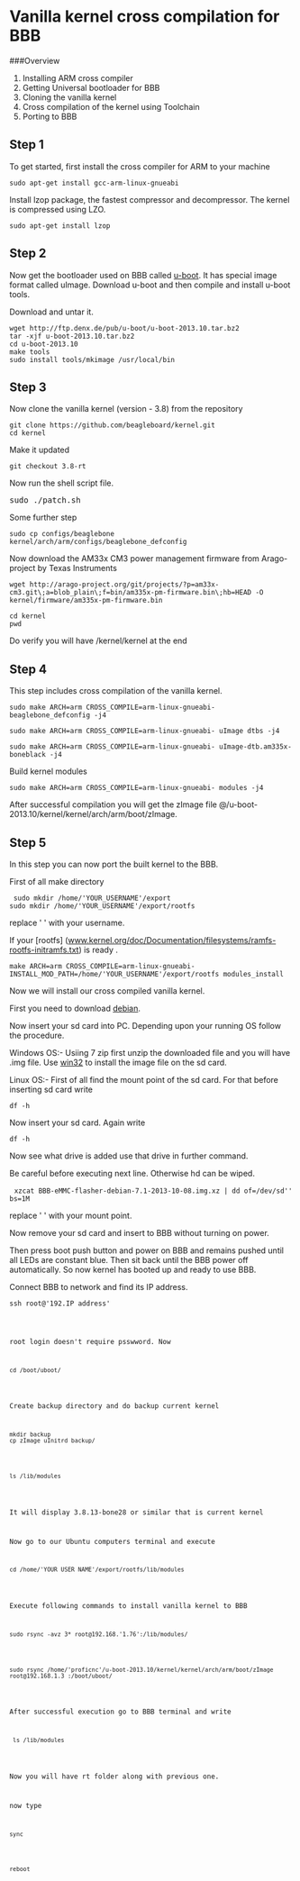 Vanilla kernel cross compilation for BBB 
========

###Overview

1. Installing ARM cross compiler
2. Getting Universal bootloader for BBB
3. Cloning the vanilla kernel
4. Cross compilation of the kernel using Toolchain
5. Porting to BBB



## Step 1
To get started, first install the cross compiler for ARM to your machine

<pre><code>sudo apt-get install gcc-arm-linux-gnueabi</code></pre>

Install lzop package, the fastest compressor and decompressor. The kernel is compressed using LZO.

<pre><code>sudo apt-get install lzop</code></pre>

## Step 2

Now get the bootloader used on BBB called [u-boot](http://www.denx.de/wiki/U-Boot). It has special image format called uImage. Download u-boot and then compile and install u-boot tools.	

Download and untar it.
<pre><code>wget http://ftp.denx.de/pub/u-boot/u-boot-2013.10.tar.bz2
tar -xjf u-boot-2013.10.tar.bz2
cd u-boot-2013.10
make tools 
sudo install tools/mkimage /usr/local/bin
</pre></code>

## Step 3

Now clone the vanilla kernel (version - 3.8) from the repository

<pre><code>git clone https://github.com/beagleboard/kernel.git
cd kernel</pre></code>

Make it updated

<pre><code>git checkout 3.8-rt</pre></code>

Now run the shell script file.

<pre><codde>sudo ./patch.sh</pre></code>

Some further step

<pre><code>sudo cp configs/beaglebone kernel/arch/arm/configs/beaglebone_defconfig</pre></code>

Now download the AM33x CM3 power management firmware from Arago-project by Texas Instruments

<pre><code>wget http://arago-project.org/git/projects/?p=am33x-cm3.git\;a=blob_plain\;f=bin/am335x-pm-firmware.bin\;hb=HEAD -O kernel/firmware/am335x-pm-firmware.bin</pre></code>

<pre><code>cd kernel
pwd</pre></code>

Do verify you will have /kernel/kernel at the end 

## Step 4

This step includes cross compilation of the vanilla kernel.
<pre><code>sudo make ARCH=arm CROSS_COMPILE=arm-linux-gnueabi- beaglebone_defconfig -j4</pre></code>
<pre><code>sudo make ARCH=arm CROSS_COMPILE=arm-linux-gnueabi- uImage dtbs -j4</pre></code>
<pre><code>sudo make ARCH=arm CROSS_COMPILE=arm-linux-gnueabi- uImage-dtb.am335x-boneblack -j4</pre></code>

Build kernel modules

<pre><code>sudo make ARCH=arm CROSS_COMPILE=arm-linux-gnueabi- modules -j4</pre></code>

After successful compilation you will get the zImage file @/u-boot-2013.10/kernel/kernel/arch/arm/boot/zImage.

## Step 5

In this step you can now port the built kernel to the BBB.

First of all make directory 

<pre><code> sudo mkdir /home/'YOUR_USERNAME'/export
sudo mkdir /home/'YOUR_USERNAME'/export/rootfs</pre></code>
 replace ' ' with your username.

If your [rootfs] (www.kernel.org/doc/Documentation/filesystems/ramfs-rootfs-initramfs.txt) is ready .

<pre><code>make ARCH=arm CROSS_COMPILE=arm-linux-gnueabi- INSTALL_MOD_PATH=/home/'YOUR_USERNAME'/export/rootfs modules_install</pre></code>

Now we will install our cross compiled vanilla kernel.

First you need to download [debian](http://debian.beagleboard.org/images/BBB-eMMC-flasher-debian-7.5-2014-05-14-2gb.img.xz).

Now insert your sd card into PC. Depending upon your running OS follow the procedure.

Windows OS:- Usiing 7 zip first unzip the downloaded file and you will have .img file. Use [win32](http://sourceforge.net/projects/win32diskimager/files/latest/download) to install the image file on the sd card.

Linux OS:- First of all find the mount point of the sd card. For that before inserting sd card write

<pre><code>df -h</pre></code>
Now insert your sd card. Again write
<pre><code>df -h</pre></code>

Now see what drive is added use that drive in further command.

Be careful before executing next line. Otherwise hd can be wiped.
<pre> <code>xzcat BBB-eMMC-flasher-debian-7.1-2013-10-08.img.xz | dd of=/dev/sd'' bs=1M</pre></code>
replace ' ' with your mount point.

Now remove your sd card and insert to BBB without turning on power.

Then press boot push button and power on BBB and remains pushed until all LEDs are constant blue. Then sit back until the BBB power off automatically. So now kernel has booted up and ready to use BBB.

Connect BBB to network and find its IP address.
<pre><code>ssh root@'192.IP address'</pre></cpode>

root login doesn't require psswword. Now
<pre><code>cd /boot/uboot/</pre></code>
Create backup directory and do backup current kernel
<pre><code>mkdir backup
cp zImage uInitrd backup/</pre></code>
<pre><code>ls /lib/modules</pre></code>
It will display 3.8.13-bone28 or similar that is current kernel

Now go to our Ubuntu computers terminal and execute
<pre><code>cd /home/'YOUR_USER_NAME'/export/rootfs/lib/modules</pre></code>
Execute following commands to install vanilla kernel to BBB
<pre><code>sudo rsync -avz 3* root@192.168.'1.76':/lib/modules/</pre></code>
<pre><code>sudo rsync /home/'proficnc'/u-boot-2013.10/kernel/kernel/arch/arm/boot/zImage root@192.168.1.3 :/boot/uboot/</pre></code>

After successful execution go to BBB terminal and write
<pre><code> ls /lib/modules</pre></code>
Now you will have rt folder along with previous one.

now type
<pre><code>sync</pre></code>
<pre><code>reboot</pre></code>
 
